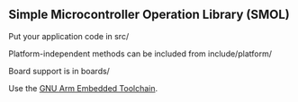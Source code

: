 Simple Microcontroller Operation Library (SMOL)
---
Put your application code in src/

Platform-independent methods can be included from include/platform/

Board support is in boards/

Use the [GNU Arm Embedded Toolchain](https://developer.arm.com/open-source/gnu-toolchain/gnu-rm/downloads/7-2018-q2-update).
